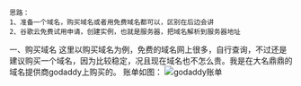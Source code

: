 ```
思路：
1、准备一个域名，购买域名或者用免费域名都可以，区别在后边会讲
2、谷歌云免费试用申请，创建实例，也就是服务器，把域名解析到服务器地址
```
一、购买域名
这里以购买域名为例，免费的域名网上很多，自行查询，不过还是建议购买一个域名，因为比较稳定，况且现在域名也不怎么贵。我是在大名鼎鼎的域名提供商godaddy上购买的。
账单如图：
![godaddy账单](https://www.louimg.com/u/20200322/19103367.png "godaddy账单")
